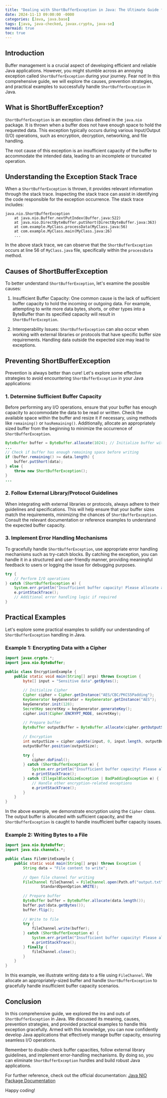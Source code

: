 ```yaml
---
title: "Dealing with ShortBufferException in Java: The Ultimate Guide for Seamless Buffer Management"
date: 2024-11-13 09:00:00 -0000
categories: [Java, java.base]
tags: [java, java-checked, javax.crypto, java-se]
mermaid: true
toc: true
---
```



## Introduction

Buffer management is a crucial aspect of developing efficient and reliable Java applications. However, you might stumble across an annoying exception called `ShortBufferException` during your journey. Fear not! In this comprehensive guide, we will explore the causes, prevention strategies, and practical examples to successfully handle `ShortBufferException` in Java.

## What is ShortBufferException?

`ShortBufferException` is an exception class defined in the `java.nio` package. It is thrown when a buffer does not have enough space to hold the requested data. This exception typically occurs during various Input/Output (I/O) operations, such as encryption, decryption, networking, and file handling. 

The root cause of this exception is an insufficient capacity of the buffer to accommodate the intended data, leading to an incomplete or truncated operation. 

## Understanding the Exception Stack Trace

When a `ShortBufferException` is thrown, it provides relevant information through the stack trace. Inspecting the stack trace can assist in identifying the code responsible for the exception occurrence. The stack trace includes:

```
java.nio.ShortBufferException
    at java.nio.Buffer.nextPutIndex(Buffer.java:522)
    at java.nio.DirectByteBuffer.putShort(DirectByteBuffer.java:363)
    at com.example.MyClass.processData(MyClass.java:56)
    at com.example.MyClass.main(MyClass.java:26)
    ...
```

In the above stack trace, we can observe that the `ShortBufferException` occurs at line 56 of `MyClass.java` file, specifically within the `processData` method.

## Causes of ShortBufferException

To better understand `ShortBufferException`, let's examine the possible causes:

1. Insufficient Buffer Capacity: One common cause is the lack of sufficient buffer capacity to hold the incoming or outgoing data. For example, attempting to write more data bytes, shorts, or other types into a ByteBuffer than its specified capacity will result in `ShortBufferException`.

2. Interoperability Issues: `ShortBufferException` can also occur when working with external libraries or protocols that have specific buffer size requirements. Handling data outside the expected size may lead to exceptions.

## Preventing ShortBufferException

Prevention is always better than cure! Let's explore some effective strategies to avoid encountering `ShortBufferException` in your Java applications:

### 1. Determine Sufficient Buffer Capacity

Before performing any I/O operations, ensure that your buffer has enough capacity to accommodate the data to be read or written. Check the available space within the buffer and resize it if necessary, using methods like `remaining()` or `hasRemaining()`. Additionally, allocate an appropriately sized buffer from the beginning to minimize the occurrence of `ShortBufferException`.

```java
ByteBuffer buffer = ByteBuffer.allocate(1024); // Initialize buffer with sufficient capacity
...
// Check if buffer has enough remaining space before writing
if (buffer.remaining() >= data.length) {
    buffer.putShort(data);
} else {
    throw new ShortBufferException();
}
...
```

### 2. Follow External Library/Protocol Guidelines

When integrating with external libraries or protocols, always adhere to their guidelines and specifications. This will help ensure that your buffer sizes match the requirements, minimizing the chances of `ShortBufferException`. Consult the relevant documentation or reference examples to understand the expected buffer capacity.

### 3. Implement Error Handling Mechanisms

To gracefully handle `ShortBufferException`, use appropriate error handling mechanisms such as try-catch blocks. By catching the exception, you can handle it in a structured and user-friendly manner, providing meaningful feedback to users or logging the issue for debugging purposes.

```java
try {
    // Perform I/O operations
} catch (ShortBufferException e) {
    System.err.println("Insufficient buffer capacity! Please allocate a larger buffer.");
    e.printStackTrace();
    // Additional error handling logic if required
}
```

## Practical Examples

Let's explore some practical examples to solidify our understanding of `ShortBufferException` handling in Java.

### Example 1: Encrypting Data with a Cipher

```java
import javax.crypto.*;
import java.nio.ByteBuffer;

public class EncryptionExample {
    public static void main(String[] args) throws Exception {
        byte[] input = "Sensitive data".getBytes();
        
        // Initialize Cipher
        Cipher cipher = Cipher.getInstance("AES/CBC/PKCS5Padding");
        KeyGenerator keyGenerator = KeyGenerator.getInstance("AES");
        keyGenerator.init(128);
        SecretKey secretKey = keyGenerator.generateKey();
        cipher.init(Cipher.ENCRYPT_MODE, secretKey);
        
        // Prepare buffer
        ByteBuffer outputBuffer = ByteBuffer.allocate(cipher.getOutputSize(input.length));
        
        // Encryption
        int outputSize = cipher.update(input, 0, input.length, outputBuffer.array());
        outputBuffer.position(outputSize);
        
        try {
            cipher.doFinal();
        } catch (ShortBufferException e) {
            System.err.println("Insufficient buffer capacity! Please allocate a larger buffer.");
            e.printStackTrace();
        } catch (IllegalBlockSizeException | BadPaddingException e) {
            // Handle other encryption-related exceptions
            e.printStackTrace();
        }
    }
}
```

In the above example, we demonstrate encryption using the `Cipher` class. The output buffer is allocated with sufficient capacity, and the `ShortBufferException` is caught to handle insufficient buffer capacity issues.

### Example 2: Writing Bytes to a File

```java
import java.nio.ByteBuffer;
import java.nio.channels.*;

public class FileWriteExample {
    public static void main(String[] args) throws Exception {
        String data = "File content to write";
        
        // Open file channel for writing
        FileChannel fileChannel = FileChannel.open(Path.of("output.txt"), StandardOpenOption.CREATE,
                StandardOpenOption.WRITE);
        
        // Prepare buffer
        ByteBuffer buffer = ByteBuffer.allocate(data.length());
        buffer.put(data.getBytes());
        buffer.flip();
        
        // Write to file
        try {
            fileChannel.write(buffer);
        } catch (ShortBufferException e) {
            System.err.println("Insufficient buffer capacity! Please allocate a larger buffer.");
            e.printStackTrace();
        } finally {
            fileChannel.close();
        }
    }
}
```

In this example, we illustrate writing data to a file using `FileChannel`. We allocate an appropriately-sized buffer and handle `ShortBufferException` to gracefully handle insufficient buffer capacity scenarios.

## Conclusion

In this comprehensive guide, we explored the ins and outs of `ShortBufferException` in Java. We discussed its meaning, causes, prevention strategies, and provided practical examples to handle this exception gracefully. Armed with this knowledge, you can now confidently develop Java applications that effectively manage buffer capacity, ensuring seamless I/O operations.

Remember to double-check buffer capacities, follow external library guidelines, and implement error-handling mechanisms. By doing so, you can eliminate `ShortBufferException` hurdles and build robust Java applications.

For further reference, check out the official documentation: [Java NIO Package Documentation](https://docs.oracle.com/en/java/javase/11/docs/api/java.base/java/nio/package-summary.html)

Happy coding!
